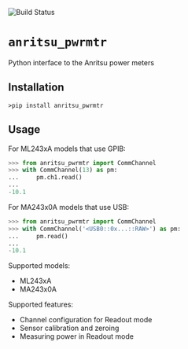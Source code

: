 ![Build Status](https://github.com/l-johnston/anritsu_pwrmtr/workflows/publish/badge.svg)
# `anritsu_pwrmtr`
Python interface to the Anritsu power meters

## Installation
```windows
>pip install anritsu_pwrmtr
```  

## Usage

For ML243xA models that use GPIB:

```python
>>> from anritsu_pwrmtr import CommChannel
>>> with CommChannel(13) as pm:
...     pm.ch1.read()
...
-10.1
```  
For MA243x0A models that use USB:

```python
>>> from anritsu_pwrmtr import CommChannel
>>> with CommChannel('<USB0::0x...::RAW>') as pm:
...     pm.read()
...
-10.1
```

Supported models:
- ML243xA
- MA243x0A

Supported features:
- Channel configuration for Readout mode
- Sensor calibration and zeroing
- Measuring power in Readout mode